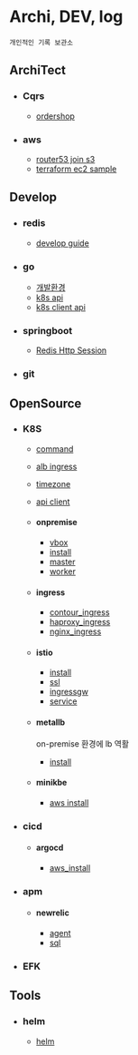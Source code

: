  
 # Archi, DEV, log
    개인적인 기록 보관소

## ArchiTect
- ### Cqrs
    - [ordershop](architect/cqrs/redislabs_odershop.md)
- ### aws
    - [router53 join s3](architect/aws/s3_router53.md)
    - [terraform ec2 sample](https://github.com/anisia20/terraform-sample)


## Develop
- ### redis
    - [develop guide](develop/redis/devguide.md)
- ### go
    - [개발환경](develop/go/setting.md)
    - [k8s api](develop/go/k8sapi.md)
    - [k8s client api](develop/go/k8sclientrestapi.md)
- ### springboot
    - [Redis Http Session](develop/springboot/redishttpsession.md)
- ### git


## OpenSource

- ### K8S
    - [command](opensource/k8s/command.md)
    - [alb ingress](opensource/k8s/ingress.md)
    - [timezone](opensource/k8s/timezone.md)
    - [api client](opensource/k8s/apiclient.md)
    - #### onpremise
        - [vbox](opensource/k8s/onpremise/vbox.md)    
        - [install](opensource/k8s/onpremise/install.md)
        - [master](opensource/k8s/onpremise/master.md)
        - [worker](opensource/k8s/onpremise/worker.md)
    - #### ingress    
        - [contour_ingress](opensource/k8s/ingress/contour_ingress.md)  
        - [haproxy_ingress](opensource/k8s/ingress/haproxy_ingress.md) 
        - [nginx_ingress](opensource/k8s/ingress/nginx_ingress.md) 
    - #### istio
        - [install](opensource/k8s/istio/install.md)
        - [ssl](opensource/k8s/istio/ssl.md)
        - [ingressgw](opensource/k8s/istio/ingressgw.md)
        - [service](opensource/k8s/istio/service.md)
    - #### metallb
        on-premise 환경에 lb 역활
        - [install](opensource/k8s/metallb/install.md) 
    
    - #### minikbe
        - [aws install](opensource/k8s/minikube/aws_install.md) 
- ### cicd
    - #### argocd
        - [aws_install](opensource/cicd/argocd/aws_install.md)

- ### apm
    - #### newrelic
        - [agent](opensource/apm/newrelic/agent.md)
        - [sql](opensource/apm/newrelic/sql.md)

    
- ### EFK


## Tools
- ### helm
    - [helm](tools/helm.md)
